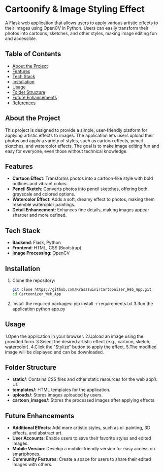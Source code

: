 # Cartoonify & Image Styling Effect

A Flask web application that allows users to apply various artistic effects to their images using OpenCV in Python. Users can easily transform their photos into cartoons, sketches, and other styles, making image editing fun and accessible.

## Table of Contents
- [About the Project](#about-the-project)
- [Features](#features)
- [Tech Stack](#tech-stack)
- [Installation](#installation)
- [Usage](#usage)
- [Folder Structure](#folder-structure)
- [Future Enhancements](#future-enhancements)
- [References](#references)

## About the Project
This project is designed to provide a simple, user-friendly platform for applying artistic effects to images. The application lets users upload their photos and apply a variety of styles, such as cartoon effects, pencil sketches, and watercolor effects. The goal is to make image editing fun and easy for everyone, even those without technical knowledge.

## Features
- **Cartoon Effect**: Transforms photos into a cartoon-like style with bold outlines and vibrant colors.
- **Pencil Sketch**: Converts photos into pencil sketches, offering both grayscale and colored options.
- **Watercolor Effect**: Adds a soft, dreamy effect to photos, making them resemble watercolor paintings.
- **Detail Enhancement**: Enhances fine details, making images appear sharper and more defined.

## Tech Stack
- **Backend**: Flask, Python
- **Frontend**: HTML, CSS (Bootstrap)
- **Image Processing**: OpenCV

## Installation
1. Clone the repository:
   ```bash
   git clone https://github.com/RYasaswini/Cartoonizer_Web_App.git
   cd Cartoonizer_Web_App
2. Install the required packages:
   pip install -r requirements.txt
3.Run the application
   python app.py

## Usage
1.Open the application in your browser.
2.Upload an image using the provided form.
3.Select the desired artistic effect (e.g., cartoon, sketch, watercolor).
4.Click the "Stylize" button to apply the effect.
5.The modified image will be displayed and can be downloaded.

## Folder Structure
- **static/**: Contains CSS files and other static resources for the web app’s UI.
- **templates/**: HTML templates for the application.
- **uploads/**: Stores images uploaded by users.
- **cartoon_images/**: Stores the processed images after applying effects.

## Future Enhancements
- **Additional Effects**: Add more artistic styles, such as oil painting, 3D effects, and abstract art.
- **User Accounts**: Enable users to save their favorite styles and edited images.
- **Mobile Version**: Develop a mobile-friendly version for easy access on smartphones.
- **Community Features**: Create a space for users to share their edited images with others.
